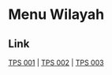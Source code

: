 # Menu Wilayah

## Link

[TPS 001](https://github.com/gigit-pemilu/pemilu-2024-75-gorontalo/tree/main/pilpres/hitung-suara/sub/75-gorontalo/sub/03-bone-bolango/sub/15-bulango-selatan/sub/2004-huntu-selatan/sub/001-tps)
 | 
[TPS 002](https://github.com/gigit-pemilu/pemilu-2024-75-gorontalo/tree/main/pilpres/hitung-suara/sub/75-gorontalo/sub/03-bone-bolango/sub/15-bulango-selatan/sub/2004-huntu-selatan/sub/002-tps)
 | 
[TPS 003](https://github.com/gigit-pemilu/pemilu-2024-75-gorontalo/tree/main/pilpres/hitung-suara/sub/75-gorontalo/sub/03-bone-bolango/sub/15-bulango-selatan/sub/2004-huntu-selatan/sub/003-tps)

